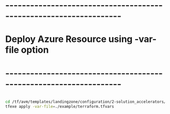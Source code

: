 # ------------------------------------------------------------------
# Deploy Azure Resource using -var-file option
# ------------------------------------------------------------------

```bash

cd /tf/avm/templates/landingzone/configuration/2-solution_accelerators/project/service_bus
tfexe apply -var-file=./example/terraform.tfvars

```
